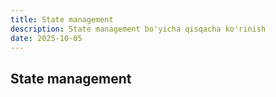 ```yaml
---
title: State management
description: State management bo'yicha qisqacha ko'rinish
date: 2025-10-05
---
```


## State management

<div class="my-md-content">

</div>

